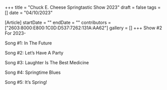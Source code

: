 +++
title = "Chuck E. Cheese Springtastic Show 2023"
draft = false
tags = []
date = "04/10/2023"

[Article]
startDate = ""
endDate = ""
contributors = ["2603:8000:E800:1C0D:D537:7262:131A:AA62"]
gallery = []
+++
Show #2 For 2023-

Song #1: In The Future

Song #2: Let’s Have A Party

Song #3: Laughter Is The Best Medicine 

Song #4: Springtime Blues

Song #5: It’s Spring!